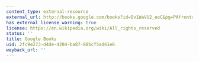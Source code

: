 ```yaml
---
content_type: external-resource
external_url: http://books.google.com/books?id=Dv1WaVU2_eoC&pg=PAfrontcover
has_external_license_warning: true
license: https://en.wikipedia.org/wiki/All_rights_reserved
status: ''
title: Google Books
uid: 2fc9e273-d4de-4204-ba87-88bcf5ad61e6
wayback_url: ''
---
```

